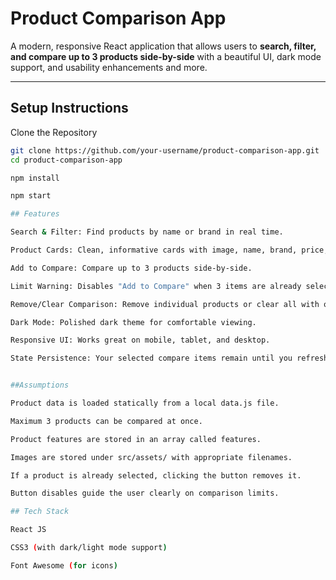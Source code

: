 # Product Comparison App

A modern, responsive React application that allows users to **search, filter, and compare up to 3 products side-by-side** with a beautiful UI, dark mode support, and usability enhancements and more.

---

## Setup Instructions

Clone the Repository

```bash
git clone https://github.com/your-username/product-comparison-app.git
cd product-comparison-app

npm install

npm start

## Features

Search & Filter: Find products by name or brand in real time.

Product Cards: Clean, informative cards with image, name, brand, price, and features.

Add to Compare: Compare up to 3 products side-by-side.

Limit Warning: Disables "Add to Compare" when 3 items are already selected.

Remove/Clear Comparison: Remove individual products or clear all with one click.

Dark Mode: Polished dark theme for comfortable viewing.

Responsive UI: Works great on mobile, tablet, and desktop.

State Persistence: Your selected compare items remain until you refresh (can be extended via localStorage).


##Assumptions

Product data is loaded statically from a local data.js file.

Maximum 3 products can be compared at once.

Product features are stored in an array called features.

Images are stored under src/assets/ with appropriate filenames.

If a product is already selected, clicking the button removes it.

Button disables guide the user clearly on comparison limits.

## Tech Stack

React JS

CSS3 (with dark/light mode support)

Font Awesome (for icons)


